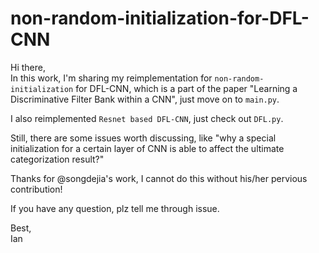 # non-random-initialization-for-DFL-CNN
Hi there,  
In this work, I'm sharing my reimplementation for `non-random-initialization` for DFL-CNN, which is a part of the paper "Learning a Discriminative Filter Bank within a CNN", just move on to `main.py`.
  
I also reimplemented `Resnet based DFL-CNN`, just check out `DFL.py`.  
  
Still, there are some issues worth discussing, like "why a special initialization for a certain layer of CNN is able to affect the ultimate categorization result?"

Thanks for @songdejia's work, I cannot do this without his/her pervious contribution!  
  
If you have any question, plz tell me through issue.  
  
Best,  
Ian
